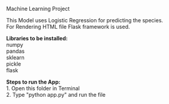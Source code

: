Machine Learning Project <br>

This Model uses Logistic Regression for predicting the species.<br>
For Rendering HTML file Flask framework is used.<br>

<b>Libraries to be installed:</b><br>
    numpy <br>
    pandas <br>
    sklearn <br>
    pickle <br>
    flask

<b>Steps to run the App:</b><br>
    1. Open this folder in Terminal<br>
    2. Type "python app.py" and run the file
